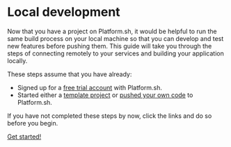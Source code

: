 # Local development

Now that you have a project on Platform.sh, it would be helpful to run the same build process on your local machine so that you can develop and test new features before pushing them. This guide will take you through the steps of connecting remotely to your services and building your application locally.

These steps assume that you have already:

* Signed up for a [free trial account](https://accounts.platform.sh/platform/trial/general/setup) with Platform.sh.
* Started either a [template project](/gettingstarted/template.md) or [pushed your own code](/gettingstarted/own-code.md) to Platform.sh.

If you have not completed these steps by now, click the links and do so before you begin.

<div class="buttons">
  <a href="#" class="next-link button-link basic">Get started!</a>
</div>
